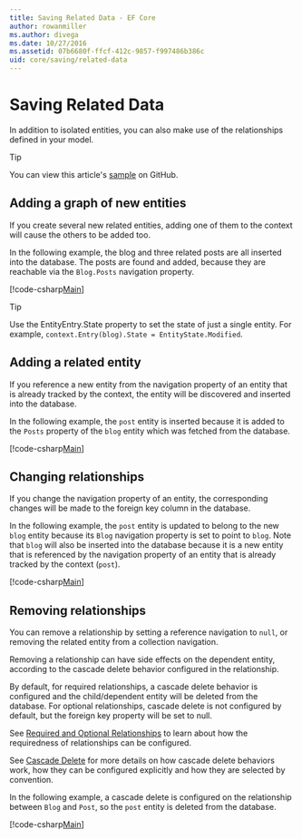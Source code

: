 ```yaml
---
title: Saving Related Data - EF Core
author: rowanmiller
ms.author: divega
ms.date: 10/27/2016
ms.assetid: 07b6680f-ffcf-412c-9857-f997486b386c
uid: core/saving/related-data
---
```

# Saving Related Data

In addition to isolated entities, you can also make use of the relationships defined in your model.

> [!TIP]  
> You can view this article's [sample](https://github.com/aspnet/EntityFramework.Docs/tree/master/samples/core/Saving/Saving/RelatedData/) on GitHub.

## Adding a graph of new entities

If you create several new related entities, adding one of them to the context will cause the others to be added too.

In the following example, the blog and three related posts are all inserted into the database. The posts are found and added, because they are reachable via the `Blog.Posts` navigation property.

[!code-csharp[Main](../../../samples/core/Saving/Saving/RelatedData/Sample.cs#AddingGraphOfEntities)]

> [!TIP]  
> Use the EntityEntry.State property to set the state of just a single entity. For example, `context.Entry(blog).State = EntityState.Modified`.

## Adding a related entity

If you reference a new entity from the navigation property of an entity that is already tracked by the context, the entity will be discovered and inserted into the database.

In the following example, the `post` entity is inserted because it is added to the `Posts` property of the `blog` entity which was fetched from the database.

[!code-csharp[Main](../../../samples/core/Saving/Saving/RelatedData/Sample.cs#AddingRelatedEntity)]

## Changing relationships

If you change the navigation property of an entity, the corresponding changes will be made to the foreign key column in the database.

In the following example, the `post` entity is updated to belong to the new `blog` entity because its `Blog` navigation property is set to point to `blog`. Note that `blog` will also be inserted into the database because it is a new entity that is referenced by the navigation property of an entity that is already tracked by the context (`post`).

[!code-csharp[Main](../../../samples/core/Saving/Saving/RelatedData/Sample.cs#ChangingRelationships)]

## Removing relationships

You can remove a relationship by setting a reference navigation to `null`, or removing the related entity from a collection navigation.

Removing a relationship can have side effects on the dependent entity, according to the cascade delete behavior configured in the relationship.

By default, for required relationships, a cascade delete behavior is configured and the child/dependent entity will be deleted from the database. For optional relationships, cascade delete is not configured by default, but the foreign key property will be set to null.

See [Required and Optional Relationships](../modeling/relationships.md#required-and-optional-relationships) to learn about how the requiredness of relationships can be configured.

See [Cascade Delete](cascade-delete.md) for more details on how cascade delete behaviors work, how they can be configured explicitly and  how they are selected by convention.

In the following example, a cascade delete is configured on the relationship between `Blog` and `Post`, so the `post` entity is deleted from the database.

[!code-csharp[Main](../../../samples/core/Saving/Saving/RelatedData/Sample.cs#RemovingRelationships)]
